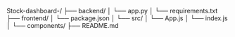Stock-dashboard-/
├── backend/
│   └── app.py
│   └── requirements.txt
├── frontend/
│   └── package.json
│   └── src/
│       └── App.js
│       └── index.js
│       └── components/
├── README.md
